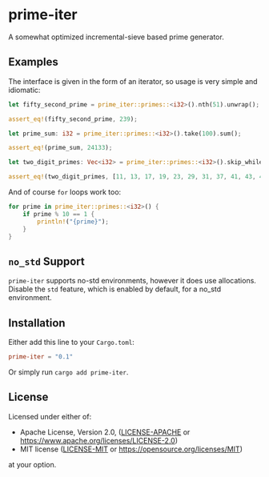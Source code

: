 # prime-iter
A somewhat optimized incremental-sieve based prime generator.

## Examples
The interface is given in the form of an iterator, so usage is very simple and idiomatic:
```rust
let fifty_second_prime = prime_iter::primes::<i32>().nth(51).unwrap();

assert_eq!(fifty_second_prime, 239);
```
```rust
let prime_sum: i32 = prime_iter::primes::<i32>().take(100).sum();

assert_eq!(prime_sum, 24133);
```
```rust
let two_digit_primes: Vec<i32> = prime_iter::primes::<i32>().skip_while(|&x| x < 10).take_while(|&x| x < 100).collect();

assert_eq!(two_digit_primes, [11, 13, 17, 19, 23, 29, 31, 37, 41, 43, 47, 53, 59, 61, 67, 71, 73, 79, 83, 89, 97]);
```
And of course `for` loops work too:
```rust
for prime in prime_iter::primes::<i32>() {
    if prime % 10 == 1 {
        println!("{prime}");
    }
}
```

## `no_std` Support
`prime-iter` supports no-std environments, however it does use allocations. Disable the `std` feature,
which is enabled by default, for a no_std environment.

## Installation
Either add this line to your `Cargo.toml`:
```toml
prime-iter = "0.1"
```
Or simply run `cargo add prime-iter`.

## License

Licensed under either of:

 * Apache License, Version 2.0, ([LICENSE-APACHE](LICENSE-APACHE) or https://www.apache.org/licenses/LICENSE-2.0)
 * MIT license ([LICENSE-MIT](LICENSE-MIT) or https://opensource.org/licenses/MIT)

at your option.